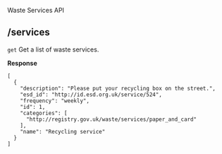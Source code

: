 
Waste Services API


## /services

`get`
Get a list of waste services.




**Response**

```
[
  {
    "description": "Please put your recycling box on the street.",
    "esd_id": "http://id.esd.org.uk/service/524",
    "frequency": "weekly",
    "id": 1,
    "categories": [
      "http://registry.gov.uk/waste/services/paper_and_card"
    ],
    "name": "Recycling service"
  }
]
```







